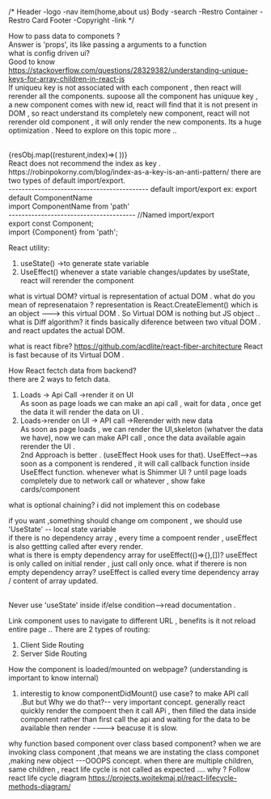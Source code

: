 /*
Header
    -logo
    -nav item(home,about us)
Body
    -search
    -Restro Container
    -Restro Card
Footer
    -Copyright
    -link
*/

How to pass data to componets ? <br>
Answer is 'props', its like passing a arguments to a function  <br>
what is config driven ui? <br>
Good to know <br>
https://stackoverflow.com/questions/28329382/understanding-unique-keys-for-array-children-in-react-js
<br>
If uniqueu key is not associated with each component , then react will rerender all the components.
supoose all the component has uniquue key , a new component comes with new id, react will find that it is not present in DOM , so react understand its completely new component, react will not rerender old component , it will only render the new components. Its a huge optimization . Need to explore on this topic more .. 

<br>
 {resObj.map((resturent,index)=>(
                <ResturentCard key={index} resData={resturent}/>
))}
<br>
React does not recommend the index as key .
<br>
https://robinpokorny.com/blog/index-as-a-key-is-an-anti-pattern/
there are two types of default import/export.<br>
-------------------------------------------
default import/export
ex: export default ComponentName <br>
import ComponentName from 'path'<br>
---------------------------------------
//Named import/export <br>
export const Component;<br>
import {Component} from 'path';


React utility:
1. useState() ->to generate state variable 
2. UseEffect()
whenever a state variable changes/updates by useState, react will rerender the component

what is virtual DOM?
virtual is representation of actual DOM .
what do you mean of represenataion ?
representation is React.CreateElement() which is an object ---> this virtual DOM .
So Virtual DOM is nothing but JS object ..
what is Diff algorithm?
it finds basically diference between two vitual DOM . and react updates the actual DOM.

what is react fibre?
https://github.com/acdlite/react-fiber-architecture
React is fast because of its Virtual DOM .



How React fectch data from backend? <br>
there are 2 ways to fetch data.
1. Loads -> Api Call ->render it on UI<br>
As soon as page loads we can make an api call , wait for data , once get the data it will render the data on UI .<br>
2. Loads->render on UI -> API call ->Rerender with new data<br>
As soon as page loads , we can render the UI,skeleton  (whatver the data we have), now we can make API call , once the data available again rerender the UI . <br>
2nd Approach is better . (useEffect Hook uses for that).
UseEffect-->as soon as a component is rendered , it will call callback function inside UseEffect function.
whenever 
what is Shimmer UI ?
until page loads completely due to network call or whatever , show fake cards/component

what is optional chaining?
i did not implement this on codebase<br>


if you want ,something should change om component , we should use 'UseState' -- local state variable
<br>
if there is no dependency array , every time a compoent render , useEffect is also gettting called after every render.
<br>
what is there is empty dependency array  for useEffect(()=>{},[])?
useEffect is only called on initial render , just call only once.
what if therere is non empty dependency array?
useEffect is called every time dependency array / content of array updated.

<br>
Never use 'useState' inside if/else condition-->read documentation .

Link component uses to navigate to different URL , benefits is it not reload entire page ..
There are 2 types of routing:
1. Client Side Routing
2. Server Side Routing


How the component is loaded/mounted on webpage? (understanding is important to know internal)
1. interestig to know 
componentDidMount() use case? to make API call .But but Why we do that?-- very important concept.
generally react quickly render the compoent then it call APi , then filled the data inside component rather than first call the api and waiting for the data to be available then render ----> beacuse it is slow.


why function based component over class based component?
when we are invoking  class component ,that means we are instating the class componet ,making new object ---OOOPS concept.
when there are multiple children, same children , react life cycle is not called as expected .... why ?
Follow react life cycle diagram 
https://projects.wojtekmaj.pl/react-lifecycle-methods-diagram/ 















